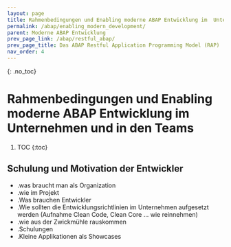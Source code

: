 ```yaml
---
layout: page
title: Rahmenbedingungen und Enabling moderne ABAP Entwicklung im  Unternehmen und in den Teams
permalink: /abap/enabling_modern_development/
parent: Moderne ABAP Entwicklung
prev_page_link: /abap/restful_abap/
prev_page_title: Das ABAP Restful Application Programming Model (RAP)
nav_order: 4
---
```



{: .no_toc}
# Rahmenbedingungen und Enabling moderne ABAP Entwicklung im  Unternehmen und in den Teams
1. TOC
{:toc}


## Schulung und Motivation der Entwickler

- .was braucht man als Organization
- .wie im Projekt 
- .Was brauchen Entwickler
- .Wie sollten die Entwicklungsrichtlinien im Unternehmen aufgesetzt werden (Aufnahme Clean Code, Clean Core ... wie reinnehmen) 
- .wie aus der Zwickmühle rauskommen
- .Schulungen
- .Kleine Applikationen als Showcases
